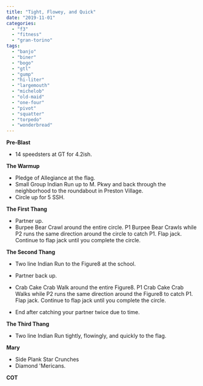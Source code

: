 ```yaml
---
title: "Tight, Flowey, and Quick"
date: "2019-11-01"
categories: 
  - "f3"
  - "fitness"
  - "gran-torino"
tags: 
  - "banjo"
  - "biner"
  - "bogo"
  - "gtl"
  - "gump"
  - "hi-liter"
  - "largemouth"
  - "michelob"
  - "old-maid"
  - "one-four"
  - "pivot"
  - "squatter"
  - "torpedo"
  - "wonderbread"
---
```


**Pre-Blast**

- 14 speedsters at GT for 4.2ish.

**The Warmup**

- Pledge of Allegiance at the flag.
- Small Group Indian Run up to M. Pkwy and back through the neighborhood to the roundabout in Preston Village.
- Circle up for 5 SSH.

**The First Thang**

- Partner up.
- Burpee Bear Crawl around the entire circle. P1 Burpee Bear Crawls while P2 runs the same direction around the circle to catch P1. Flap jack. Continue to flap jack until you complete the circle.

**The Second Thang**

- Two line Indian Run to the Figure8 at the school.
- Partner back up.

- Crab Cake Crab Walk around the entire Figure8. P1 Crab Cake Crab Walks while P2 runs the same direction around the Figure8 to catch P1. Flap jack. Continue to flap jack until you complete the circle.

- End after catching your partner twice due to time.

**The Third Thang**

- Two line Indian Run tightly, flowingly, and quickly to the flag.

**Mary**

- Side Plank Star Crunches
- Diamond 'Mericans.

**COT**
